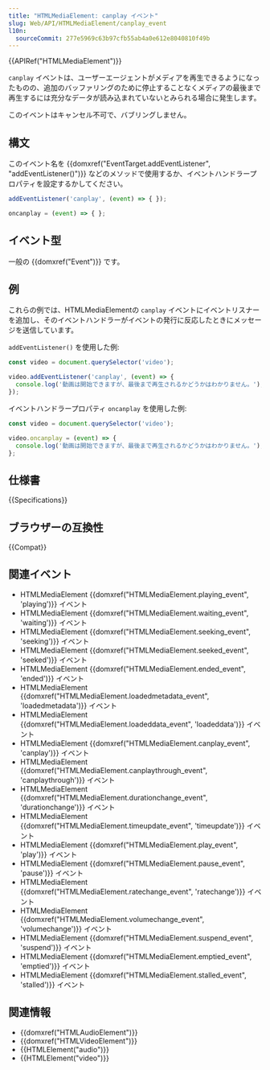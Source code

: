 ```yaml
---
title: "HTMLMediaElement: canplay イベント"
slug: Web/API/HTMLMediaElement/canplay_event
l10n:
  sourceCommit: 277e5969c63b97cfb55ab4a0e612e8040810f49b
---
```


{{APIRef("HTMLMediaElement")}}

`canplay` イベントは、ユーザーエージェントがメディアを再生できるようになったものの、追加のバッファリングのために停止することなくメディアの最後まで再生するには充分なデータが読み込まれていないとみられる場合に発生します。

このイベントはキャンセル不可で、バブリングしません。

## 構文

このイベント名を {{domxref("EventTarget.addEventListener", "addEventListener()")}} などのメソッドで使用するか、イベントハンドラープロパティを設定するかしてください。

```js
addEventListener('canplay', (event) => { });

oncanplay = (event) => { };
```

## イベント型

一般の {{domxref("Event")}} です。

## 例

これらの例では、HTMLMediaElementの `canplay` イベントにイベントリスナーを追加し、そのイベントハンドラーがイベントの発行に反応したときにメッセージを送信しています。

`addEventListener()` を使用した例:

```js
const video = document.querySelector('video');

video.addEventListener('canplay', (event) => {
  console.log('動画は開始できますが、最後まで再生されるかどうかはわかりません。');
});
```

イベントハンドラープロパティ `oncanplay` を使用した例:

```js
const video = document.querySelector('video');

video.oncanplay = (event) => {
  console.log('動画は開始できますが、最後まで再生されるかどうかはわかりません。');
};
```

## 仕様書

{{Specifications}}

## ブラウザーの互換性

{{Compat}}

## 関連イベント

- HTMLMediaElement {{domxref("HTMLMediaElement.playing_event", 'playing')}} イベント
- HTMLMediaElement {{domxref("HTMLMediaElement.waiting_event", 'waiting')}} イベント
- HTMLMediaElement {{domxref("HTMLMediaElement.seeking_event", 'seeking')}} イベント
- HTMLMediaElement {{domxref("HTMLMediaElement.seeked_event", 'seeked')}} イベント
- HTMLMediaElement {{domxref("HTMLMediaElement.ended_event", 'ended')}} イベント
- HTMLMediaElement {{domxref("HTMLMediaElement.loadedmetadata_event", 'loadedmetadata')}} イベント
- HTMLMediaElement {{domxref("HTMLMediaElement.loadeddata_event", 'loadeddata')}} イベント
- HTMLMediaElement {{domxref("HTMLMediaElement.canplay_event", 'canplay')}} イベント
- HTMLMediaElement {{domxref("HTMLMediaElement.canplaythrough_event", 'canplaythrough')}} イベント
- HTMLMediaElement {{domxref("HTMLMediaElement.durationchange_event", 'durationchange')}} イベント
- HTMLMediaElement {{domxref("HTMLMediaElement.timeupdate_event", 'timeupdate')}} イベント
- HTMLMediaElement {{domxref("HTMLMediaElement.play_event", 'play')}} イベント
- HTMLMediaElement {{domxref("HTMLMediaElement.pause_event", 'pause')}} イベント
- HTMLMediaElement {{domxref("HTMLMediaElement.ratechange_event", 'ratechange')}} イベント
- HTMLMediaElement {{domxref("HTMLMediaElement.volumechange_event", 'volumechange')}} イベント
- HTMLMediaElement {{domxref("HTMLMediaElement.suspend_event", 'suspend')}} イベント
- HTMLMediaElement {{domxref("HTMLMediaElement.emptied_event", 'emptied')}} イベント
- HTMLMediaElement {{domxref("HTMLMediaElement.stalled_event", 'stalled')}} イベント

## 関連情報

- {{domxref("HTMLAudioElement")}}
- {{domxref("HTMLVideoElement")}}
- {{HTMLElement("audio")}}
- {{HTMLElement("video")}}
